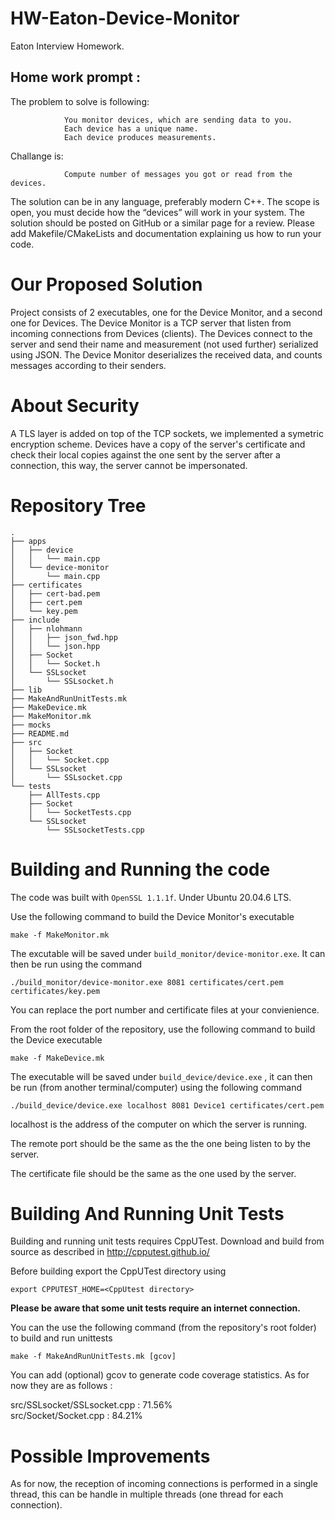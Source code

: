 # HW-Eaton-Device-Monitor
Eaton Interview Homework.

## Home work prompt : 
The problem to solve is following:

                You monitor devices, which are sending data to you.
                Each device has a unique name.
                Each device produces measurements. 

Challange is:

                Compute number of messages you got or read from the devices.

The solution can be in any language, preferably modern C++.
The scope is open, you must decide how the “devices” will work in your system.
The solution should be posted on GitHub or a similar page for a review.
Please add Makefile/CMakeLists and documentation explaining us how to run your code.

# Our Proposed Solution
Project consists of 2 executables, one for the Device Monitor, and a second one for Devices.
The Device Monitor is a TCP server that listen from incoming connections from Devices (clients).
The Devices connect to the server and send their name and measurement (not used further) serialized using JSON.
The Device Monitor deserializes the received data, and counts messages according to their senders.
# About Security
A TLS layer is added on top of the TCP sockets, we implemented a symetric encryption scheme. Devices have a copy of the 
server's certificate and check their local copies against the one sent by the server after a connection, this way, 
the server cannot be impersonated.

# Repository Tree
```
.
├── apps
│   ├── device
│   │   └── main.cpp
│   └── device-monitor
│       └── main.cpp
├── certificates
│   ├── cert-bad.pem
│   ├── cert.pem
│   └── key.pem
├── include
│   ├── nlohmann
│   │   ├── json_fwd.hpp
│   │   └── json.hpp
│   ├── Socket
│   │   └── Socket.h
│   └── SSLsocket
│       └── SSLsocket.h
├── lib
├── MakeAndRunUnitTests.mk
├── MakeDevice.mk
├── MakeMonitor.mk
├── mocks
├── README.md
├── src
│   ├── Socket
│   │   └── Socket.cpp
│   └── SSLsocket
│       └── SSLsocket.cpp
└── tests
    ├── AllTests.cpp
    ├── Socket
    │   └── SocketTests.cpp
    └── SSLsocket
        └── SSLsocketTests.cpp
```

# Building and Running the code
The code was built with `OpenSSL 1.1.1f`. Under Ubuntu 20.04.6 LTS. 

Use the following command to build the Device Monitor's executable
```
make -f MakeMonitor.mk
```
The excutable will be saved under `build_monitor/device-monitor.exe`. It can then be run using the command 
```
./build_monitor/device-monitor.exe 8081 certificates/cert.pem certificates/key.pem
```
You can replace the port number and certificate files at your convienience.

From the root folder of the repository, use the following command to build the Device executable 
```
make -f MakeDevice.mk
```
The executable will be saved under `build_device/device.exe` , it can then be run (from another terminal/computer) using the following command

```
./build_device/device.exe localhost 8081 Device1 certificates/cert.pem 
```
localhost is the address of the computer on which the server is running.

The remote port should be the same as the the one being listen to by the server.

The certificate file should be the same as the one used by the server.

# Building And Running Unit Tests
Building and running unit tests requires CppUTest. Download and build from source as described in http://cpputest.github.io/

Before building export the CppUTest directory using 
```
export CPPUTEST_HOME=<CppUtest directory>
```

**Please be aware that some unit tests require an internet connection.**

You can the use the following command (from the repository's root folder) to build and run unittests 
```
make -f MakeAndRunUnitTests.mk [gcov]
```
You can add (optional) gcov to generate code coverage statistics. As for now they are as follows : 

 src/SSLsocket/SSLsocket.cpp : 71.56%  
 src/Socket/Socket.cpp : 84.21% 

 # Possible Improvements
 As for now, the reception of incoming connections is performed in a single thread, this can be handle in multiple threads (one thread for each connection).
 

